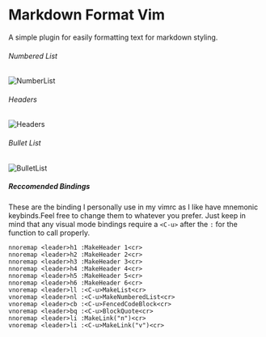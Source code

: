 Markdown Format Vim
===================

A simple plugin for easily formatting text for markdown styling.

###### Numbered List
![NumberList](http://i.imgur.com/j7gIoUe.gif)

###### Headers
![Headers](http://i.imgur.com/oF4Fadj.gif)

###### Bullet List
![BulletList](http://i.imgur.com/dVbJF9u.gif)


##### Reccomended Bindings
These are the binding I personally use in my vimrc as I like have mnemonic keybinds.Feel free to change them to whatever you prefer. Just keep in mind that any visual mode bindings require a `<C-u>` after the `:` for the function to call properly.

``` vim
nnoremap <leader>h1 :MakeHeader 1<cr>
nnoremap <leader>h2 :MakeHeader 2<cr>
nnoremap <leader>h3 :MakeHeader 3<cr>
nnoremap <leader>h4 :MakeHeader 4<cr>
nnoremap <leader>h5 :MakeHeader 5<cr>
nnoremap <leader>h6 :MakeHeader 6<cr>
vnoremap <leader>ll :<C-u>MakeList<cr>
vnoremap <leader>nl :<C-u>MakeNumberedList<cr>
vnoremap <leader>cb :<C-u>FencedCodeBlock<cr>
vnoremap <leader>bq :<C-u>BlockQuote<cr>
nnoremap <leader>li :MakeLink("n")<cr>
vnoremap <leader>li :<C-u>MakeLink("v")<cr>
```

